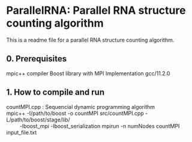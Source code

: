 # ParallelRNA: Parallel RNA structure counting algorithm
This is a readme file for a parallel RNA structure counting algorithm.
## 0. Prerequisites
mpic++ compiler
Boost library with MPI Implementation
gcc/11.2.0

## 1. How to compile and run
countMPI.cpp : Sequencial dynamic programming algorithm <br />
mpic++ -I/path/to/boost -o countMPI src/countMPI.cpp -L/path/to/boost/stage/lib/ <br />
        &emsp; &emsp; -lboost_mpi -lboost_serialization
mpirun -n numNodes countMPI input_file.txt

<!--## 2. Files-->
<!--The following files are included in this folder, in addition to this readme-->
<!--file, readme.md.-->
<!--<ul>-->
<!--<li>md.c: Main C program</li>-->
<!--<li>md.h: Header file for md.c</li>-->
<!--<li>md.in: Input parameter file (to be redirected to the standard input)</li>-->
<!--</ul>-->
<!--![Screen shot of MD simulation](ScreenShot.png)-->

